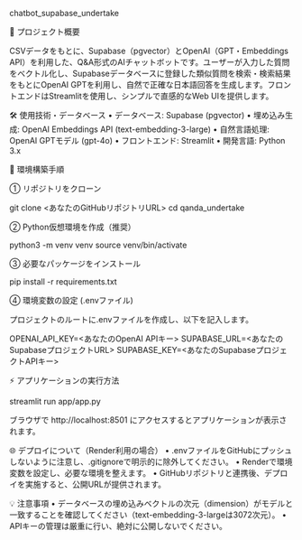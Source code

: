 chatbot_supabase_undertake

📌 プロジェクト概要

CSVデータをもとに、Supabase（pgvector）とOpenAI（GPT・Embeddings API）を利用した、Q&A形式のAIチャットボットです。ユーザーが入力した質問をベクトル化し、Supabaseデータベースに登録した類似質問を検索・検索結果をもとにOpenAI GPTを利用し、自然で正確な日本語回答を生成します。フロントエンドはStreamlitを使用し、シンプルで直感的なWeb UIを提供します。

🛠 使用技術・データベース
	•	データベース: Supabase (pgvector)
	•	埋め込み生成: OpenAI Embeddings API (text-embedding-3-large)
	•	自然言語処理: OpenAI GPTモデル (gpt-4o)
	•	フロントエンド: Streamlit
	•	開発言語: Python 3.x

🌱 環境構築手順

① リポジトリをクローン

git clone <あなたのGitHubリポジトリURL>
cd qanda_undertake

② Python仮想環境を作成（推奨）

python3 -m venv venv
source venv/bin/activate

③ 必要なパッケージをインストール

pip install -r requirements.txt

④ 環境変数の設定 (.envファイル)

プロジェクトのルートに.envファイルを作成し、以下を記入します。

OPENAI_API_KEY=<あなたのOpenAI APIキー>
SUPABASE_URL=<あなたのSupabaseプロジェクトURL>
SUPABASE_KEY=<あなたのSupabaseプロジェクトAPIキー>

⚡️ アプリケーションの実行方法

streamlit run app/app.py

ブラウザで http://localhost:8501 にアクセスするとアプリケーションが表示されます。

🌐 デプロイについて（Render利用の場合）
	•	.envファイルをGitHubにプッシュしないように注意し、.gitignoreで明示的に除外してください。
	•	Renderで環境変数を設定し、必要な環境を整えます。
	•	GitHubリポジトリと連携後、デプロイを実施すると、公開URLが提供されます。

💡 注意事項
	•	データベースの埋め込みベクトルの次元（dimension）がモデルと一致することを確認してください（text-embedding-3-largeは3072次元）。
	•	APIキーの管理は厳重に行い、絶対に公開しないでください。